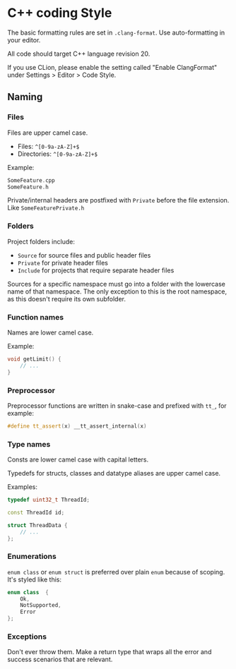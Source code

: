 # C++ coding Style

The basic formatting rules are set in `.clang-format`. Use auto-formatting in your editor.

All code should target C++ language revision 20.

If you use CLion, please enable the setting called "Enable ClangFormat" under Settings > Editor > Code Style.

## Naming

### Files

Files are upper camel case.

- Files: `^[0-9a-zA-Z]+$`
- Directories: `^[0-9a-zA-Z]+$`
 
Example:
```c++
SomeFeature.cpp
SomeFeature.h
```

Private/internal headers are postfixed with `Private` before the file extension.
Like `SomeFeaturePrivate.h`

### Folders

Project folders include:
- `Source` for source files and public header files
- `Private` for private header files
- `Include` for projects that require separate header files

Sources for a specific namespace must go into a folder with the lowercase name of that namespace.
The only exception to this is the root namespace, as this doesn't require its own subfolder.

### Function names

Names are lower camel case.

Example:

```c++
void getLimit() {
    // ...
}
```

### Preprocessor

Preprocessor functions are written in snake-case and prefixed with `tt_`, for example:

```c++
#define tt_assert(x) __tt_assert_internal(x)
```

### Type names

Consts are lower camel case with capital letters.

Typedefs for structs, classes and datatype aliases are upper camel case.

Examples:

```c++
typedef uint32_t ThreadId;

const ThreadId id;

struct ThreadData {
    // ...
};
```

### Enumerations

`enum class` or `enum struct` is preferred over plain `enum` because of scoping. It's styled like this:

```c++
enum class  {
    Ok,
    NotSupported,
    Error
};
```

### Exceptions

Don't ever throw them. Make a return type that wraps all the error and success scenarios that are relevant.

